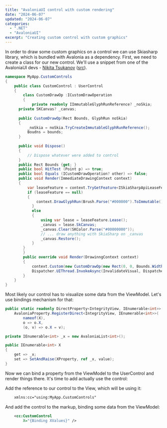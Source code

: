 ```yaml
---
title: "AvaloniaUI control with custom rendering"
date: "2024-06-07"
updated: "2024-06-07"
categories:
  - ".NET"
  - "AvaloniaUI"
excerpt: "Creating custom control with custom graphics"
---
```


In order to draw some custom graphics on a control we can use Skiasharp library, which is bundled with Avalonia as a dependency. First, we need to create a class for our new control. We'll use a snippet from one of the AvaloniaUI devs - [Nikita Tsukanov](https://github.com/kekekeks) ([src](https://github.com/AvaloniaUI/Avalonia/blob/master/samples/RenderDemo/Pages/CustomSkiaPage.cs)).

```csharp
namespace MyApp.CustomControls
{
	public class CustomControl : UserControl
	{
		class CustomDrawOp :ICustomDrawOperation
		{
			private readonly IImmutableGlyphRunReference? _noSkia;
      private SKCanvas? _canvas;
      
      public CustomDrawOp(Rect Bounds, GlyphRun noSkia)
      {
	      _noSkia = noSkia.TryCreateImmutableGlyphRunReference();
	      Boudns = bounds;
      }
      
      public void Dispose()
      {
	      // Dispose whatever were added to control
      }
      public Rect Bounds {get; }
      public bool HitTest (Point p) => true;
      public bool Equals (ICustomDrawOperation? other) => false;
      public void Render(ImmediateDrawingContext context)
      {
	      var leaseFeature = context.TryGetFeature<ISkiaSharpApiLeaseFeature>();
	      if (leaseFeature == null)
	      {
		      context.DrawGlyphRun(Brush.Parse("#000000").ToImmutable(), _noSkia!);
		    }
		    else
		    {
			    using var lease = leaseFeature.Lease();
			    _canvas = lease.SkCanvas;
			    _canvas.Clear(SKColor.Parse("#00000000"));
			    // ... draw anything with SkiaSharp on _canvas
			    _canvas.Restore();
		    }
	    }
		}
		public override void Render(DrawinngContext context)
		{
			context.Custom(new CustomDrawOp(new Rect(0, 0, Bounds.Width, Bounds.Height), _noSkia);
			Dispatcher.UIThread.InvokeAsync(InvalidateVisual, DispatcherPriority.Background);
		}
	}
}
```

Most likely our control has to visualize some data from the ViewModel. Let's use bindings mechanism for that:

```csharp
public static readonly DirectProperty<IntegrityView, IEnumerable<int>> XProperty =
    AvaloniaProperty.RegisterDirect<IntegrityView, IEnumerable<int>>(
        nameof(X),
        o => o.X,
        (o, v) => o.X = v);

private IEnumerable<int> _x = new AvaloniaList<int>();

public IEnumerable<int> X
{
    get => _x;
    set => SetAndRaise(XProperty, ref _x, value);
}
```

Now we can bind a property from the ViewModel to the UserControl and render things there. It's time to add actually use the control:

Add the reference to our control to the View, which will be using it:

```xml
    xmlns:cc="using:MyApp.CustomControls"
```

And add the control to the markup, binding some data from the ViewModel:

```xml
	<cc:CustomControl
		X="{Binding XValues}" />
```